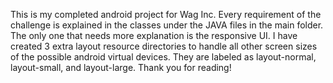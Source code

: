 This is my completed android project for Wag Inc. Every requirement of the challenge is explained in the classes 
under the JAVA files in the main folder. The only one that needs more explanation is the responsive UI. I have 
created 3 extra layout resource directories to handle all other screen sizes of the possible android virtual devices.
They are labeled as layout-normal, layout-small, and layout-large. Thank you for reading!
